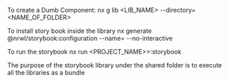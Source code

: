 To create a Dumb Component:
nx g lib <LIB_NAME> --directory=<NAME_OF_FOLDER>


To install story book inside the library
nx generate @nrwl/storybook:configuration --name=<NAME> --no-interactive

To run the storybook
nx run <PROJECT_NAME>>:storybook

The purpose of the storybook library under the shared folder is to execute all the libraries as a bundle